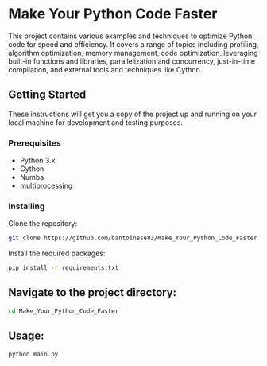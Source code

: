 # Make Your Python Code Faster

This project contains various examples and techniques to optimize Python code for speed and efficiency. It covers a
range of topics including profiling, algorithm optimization, memory management, code optimization, leveraging built-in
functions and libraries, parallelization and concurrency, just-in-time compilation, and external tools and techniques
like Cython.

## Getting Started

These instructions will get you a copy of the project up and running on your local machine for development and testing
purposes.

### Prerequisites

- Python 3.x
- Cython
- Numba
- multiprocessing

### Installing

Clone the repository:

```bash
git clone https://github.com/bantoinese83/Make_Your_Python_Code_Faster.git
```

Install the required packages:

```bash
pip install -r requirements.txt
```

## Navigate to the project directory:

```bash
cd Make_Your_Python_Code_Faster
```

## Usage:

```bash
python main.py
```
